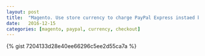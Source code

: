 ```yaml
---
layout: post
title:  "Magento. Use store currency to charge PayPal Express instaed base currency."
date:   2016-12-15
categories: [magento, paypal, currency, checkout]
---
```


{% gist 7204133d28e40ee66296c5ee2d55ca7a %}
